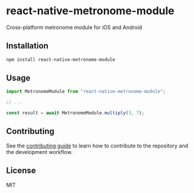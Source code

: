 # react-native-metronome-module

Cross-platform metronome module for iOS and Android

## Installation

```sh
npm install react-native-metronome-module
```

## Usage

```js
import MetronomeModule from "react-native-metronome-module";

// ...

const result = await MetronomeModule.multiply(3, 7);
```

## Contributing

See the [contributing guide](CONTRIBUTING.md) to learn how to contribute to the repository and the development workflow.

## License

MIT
